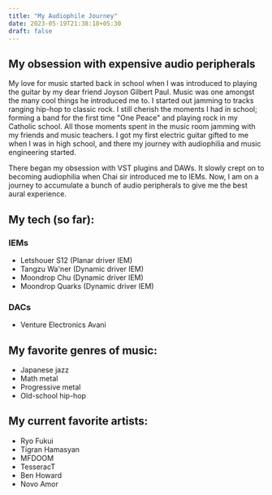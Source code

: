 ```yaml
---
title: "My Audiophile Journey"
date: 2023-05-19T21:38:18+05:30
draft: false
---
```

## My obsession with expensive audio peripherals

My love for music started back in school when I was introduced to playing the guitar by my dear friend Joyson Gilbert Paul. Music was one amongst the many cool things he introduced me to. I started out jamming to tracks ranging hip-hop to classic rock. I still cherish the moments I had in school; forming a band for the first time "One Peace" and playing rock in my Catholic school. All those moments spent in the music room jamming with my friends and music teachers. I got my first electric guitar gifted to me when I was in high school, and there my journey with audiophilia and music engineering started.

There began my obsession with VST plugins and DAWs. It slowly crept on to becoming audiophilia when Chai sir introduced me to IEMs. Now, I am on a journey to accumulate a bunch of audio peripherals to give me the best aural experience.

## My tech (so far):

### IEMs
- Letshouer S12 (Planar driver IEM)
- Tangzu Wa'ner (Dynamic driver IEM)
- Moondrop Chu (Dynamic driver IEM)
- Moondrop Quarks (Dynamic driver IEM)

### DACs
- Venture Electronics Avani

## My favorite genres of music:

- Japanese jazz
- Math metal
- Progressive metal
- Old-school hip-hop

## My current favorite artists:

- Ryo Fukui
- Tigran Hamasyan
- MFDOOM
- TesseracT
- Ben Howard
- Novo Amor
